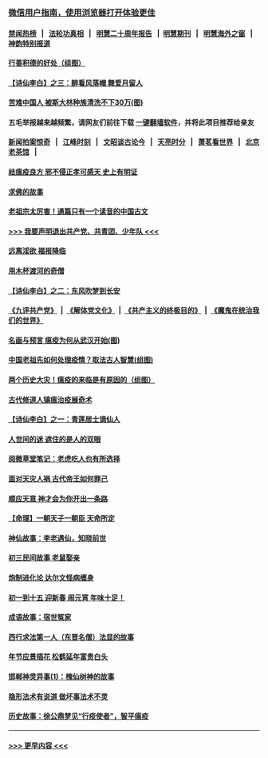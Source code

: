 ### [微信用户指南，使用浏览器打开体验更佳](https://github.com/gfw-breaker/banned-news1/blob/master/indexes/wechat-guide.md?t=0)
#### [禁闻热榜](热点新闻.md?t=0)  &nbsp;&nbsp;|&nbsp;&nbsp; [法轮功真相](https://github.com/gfw-breaker/truth/blob/master/README.md?t=0) &nbsp;&nbsp;|&nbsp;&nbsp; [明慧二十周年报告](https://github.com/gfw-breaker/mh-reports/blob/master/README.md?t=0) &nbsp;&nbsp;|&nbsp;&nbsp;[明慧期刊](https://github.com/gfw-breaker/mh-qikan) &nbsp;&nbsp;|&nbsp;&nbsp; [明慧海外之窗](https://github.com/gfw-breaker/mh-news/blob/master/README.md?t=0) &nbsp;&nbsp;|&nbsp;&nbsp; [神韵特别报道](https://github.com/gfw-breaker/mh-news/blob/master/shenyun.md?t=0)
#### [行善积德的好处（组图）](../pages/prog647/a102767818.md?t=02031633) 
#### [【诗仙李白】之三：醉看风落帽 舞爱月留人](../pages/prog647/a102767267.md?t=02031633) 
#### [苦难中国人 被斯大林种族清洗不下30万(图)](../pages/prog647/a102767355.md?t=02031633) 
#### 五毛举报越来越频繁，请网友们前往下载 [一键翻墙软件](https://github.com/gfw-breaker/ssr-accounts)，并将此项目推荐给亲友
#### [新闻拍案惊奇](https://github.com/gfw-breaker/banned-news1/blob/master/pages/link4.md) &nbsp;&nbsp;|&nbsp;&nbsp; [江峰时刻](https://github.com/gfw-breaker/banned-news1/blob/master/pages/link4.md) &nbsp;&nbsp;|&nbsp;&nbsp; [文昭谈古论今](https://github.com/gfw-breaker/banned-news1/blob/master/pages/link4.md) &nbsp;&nbsp;|&nbsp;&nbsp; [天亮时分](https://github.com/gfw-breaker/banned-news1/blob/master/pages/link4.md) &nbsp;&nbsp;|&nbsp;&nbsp; [萧茗看世界](https://github.com/gfw-breaker/banned-news1/blob/master/pages/link4.md) &nbsp;&nbsp;|&nbsp;&nbsp; [北京老茶馆](https://github.com/gfw-breaker/banned-news1/blob/master/pages/link4.md) &nbsp;&nbsp;|&nbsp;&nbsp; 
#### [祛瘟疫良方 邪不侵正孝可感天 史上有明证](../pages/prog647/a102766434.md?t=02031633) 
#### [求佛的故事](../pages/prog647/a102766422.md?t=02031633) 
#### [老祖宗太厉害！通篇只有一个读音的中国古文](../pages/prog647/a102766206.md?t=02031633) 
#### [>>> 我要声明退出共产党、共青团、少年队 <<<](https://github.com/begood0513/goodnews/blob/master/quit/letter.md) 
#### [远离淫欲 福报降临](../pages/prog647/a102765378.md?t=02031633) 
#### [用木杯渡河的奇僧](../pages/prog647/a102765363.md?t=02031633) 
#### [【诗仙李白】之二：东风吹梦到长安](../pages/prog647/a102765209.md?t=02031633) 
#### [《九评共产党》](https://github.com/begood0513/9ping.md/blob/master/README.md) &nbsp;|&nbsp; [《解体党文化》](../../../../jtdwh.md/blob/master/README.md)  &nbsp;|&nbsp; [《共产主义的终极目的》](../../../../gczydzjmd.md/blob/master/README.md) &nbsp;|&nbsp; [《魔鬼在统治我们的世界》](../../../../mgztzwmdsj.md/blob/master/README.md) 
#### [名画与预言 瘟疫为何从武汉开始(图)](../pages/prog647/a102764474.md?t=02031633) 
#### [中国老祖先如何处理疫情？取法古人智慧(组图)](../pages/prog647/a102764472.md?t=02031633) 
#### [两个历史大灾！瘟疫的来临是有原因的（组图）](../pages/prog647/a102764462.md?t=02031633) 
#### [古代修道人镇瘟治疫展奇术](../pages/prog647/a102764286.md?t=02031633) 
#### [【诗仙李白】之一：青莲居士谪仙人](../pages/prog647/a102764251.md?t=02031633) 
#### [人世间的迷 遮住的是人的双眼](../pages/prog647/a102763589.md?t=02031633) 
#### [阅微草堂笔记：老虎吃人也有所选择](../pages/prog647/a102763565.md?t=02031633) 
#### [面对天灾人祸 古代帝王如何罪己](../pages/prog647/a102762583.md?t=02031633) 
#### [顺应天意 神才会为你开出一条路](../pages/prog647/a102762633.md?t=02031633) 
#### [【命理】一朝天子一朝臣 天命所定](../pages/prog647/a102762621.md?t=02031633) 
#### [神仙故事：李老遇仙，知晓前世](../pages/prog647/a102761966.md?t=02031633) 
#### [初三民间故事 老鼠娶亲](../pages/prog647/a102761805.md?t=02031633) 
#### [炮制进化论 达尔文怪病缠身](../pages/prog647/a102761776.md?t=02031633) 
#### [初一到十五 迎新春 闹元宵 年味十足！](../pages/prog647/a102759846.md?t=02031633) 
#### [成语故事：宿世冤家](../pages/prog647/a102760020.md?t=02031633) 
#### [西行求法第一人（东晋名僧）法显的故事](../pages/prog647/a102760014.md?t=02031633) 
#### [年节应景插花 松鹤延年富贵白头](../pages/prog647/a102759380.md?t=02031633) 
#### [邯郸神灵异事(1)：槐仙树神的故事](../pages/prog647/a102759193.md?t=02031633) 
#### [隐形法术有说道 做坏事法术不灵](../pages/prog647/a102759184.md?t=02031633) 
#### [历史故事：徐公鼎梦见“行疫使者”，智平瘟疫](../pages/prog647/a102757771.md?t=02031633) 

----
#### [ >>> 更早内容 <<< ](../indexes/prog647-earlier.md)

